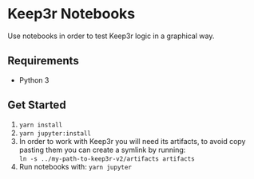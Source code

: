 # Keep3r Notebooks

Use notebooks in order to test Keep3r logic in a graphical way.

## Requirements

- Python 3

## Get Started

1. `yarn install`
1. `yarn jupyter:install`
1. In order to work with Keep3r you will need its artifacts, to avoid copy pasting them you can create a symlink by running: <br>
   `ln -s ../my-path-to-keep3r-v2/artifacts artifacts`
1. Run notebooks with: `yarn jupyter`
